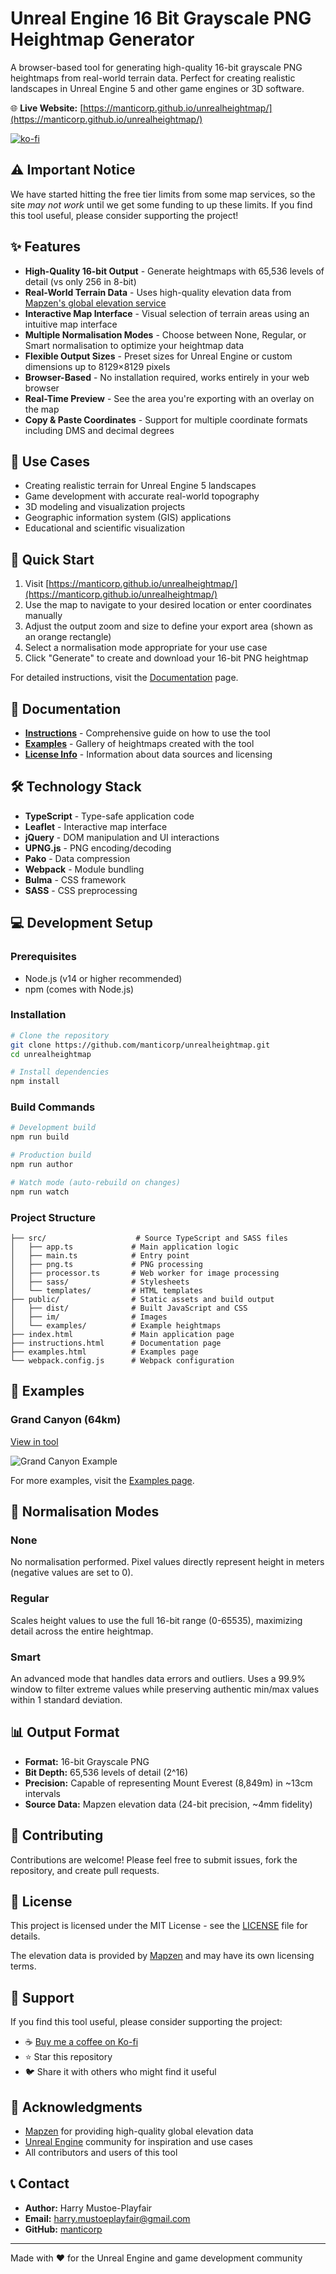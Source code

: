 # Unreal Engine 16 Bit Grayscale PNG Heightmap Generator

A browser-based tool for generating high-quality 16-bit grayscale PNG heightmaps from real-world terrain data. Perfect for creating realistic landscapes in Unreal Engine 5 and other game engines or 3D software.

🌐 **Live Website:** [https://manticorp.github.io/unrealheightmap/](https://manticorp.github.io/unrealheightmap/)

[![ko-fi](https://ko-fi.com/img/githubbutton_sm.svg)](https://ko-fi.com/L4L212G6M7)

## ⚠️ Important Notice

We have started hitting the free tier limits from some map services, so the site *may not work* until we get some funding to up these limits. If you find this tool useful, please consider supporting the project!

## ✨ Features

- **High-Quality 16-bit Output** - Generate heightmaps with 65,536 levels of detail (vs only 256 in 8-bit)
- **Real-World Terrain Data** - Uses high-quality elevation data from [Mapzen's global elevation service](https://www.mapzen.com/blog/elevation/)
- **Interactive Map Interface** - Visual selection of terrain areas using an intuitive map interface
- **Multiple Normalisation Modes** - Choose between None, Regular, or Smart normalisation to optimize your heightmap data
- **Flexible Output Sizes** - Preset sizes for Unreal Engine or custom dimensions up to 8129×8129 pixels
- **Browser-Based** - No installation required, works entirely in your web browser
- **Real-Time Preview** - See the area you're exporting with an overlay on the map
- **Copy & Paste Coordinates** - Support for multiple coordinate formats including DMS and decimal degrees

## 🎯 Use Cases

- Creating realistic terrain for Unreal Engine 5 landscapes
- Game development with accurate real-world topography
- 3D modeling and visualization projects
- Geographic information system (GIS) applications
- Educational and scientific visualization

## 🚀 Quick Start

1. Visit [https://manticorp.github.io/unrealheightmap/](https://manticorp.github.io/unrealheightmap/)
2. Use the map to navigate to your desired location or enter coordinates manually
3. Adjust the output zoom and size to define your export area (shown as an orange rectangle)
4. Select a normalisation mode appropriate for your use case
5. Click "Generate" to create and download your 16-bit PNG heightmap

For detailed instructions, visit the [Documentation](https://manticorp.github.io/unrealheightmap/instructions.html) page.

## 📖 Documentation

- **[Instructions](https://manticorp.github.io/unrealheightmap/instructions.html)** - Comprehensive guide on how to use the tool
- **[Examples](https://manticorp.github.io/unrealheightmap/examples.html)** - Gallery of heightmaps created with the tool
- **[License Info](https://manticorp.github.io/unrealheightmap/rights.html)** - Information about data sources and licensing

## 🛠️ Technology Stack

- **TypeScript** - Type-safe application code
- **Leaflet** - Interactive map interface
- **jQuery** - DOM manipulation and UI interactions
- **UPNG.js** - PNG encoding/decoding
- **Pako** - Data compression
- **Webpack** - Module bundling
- **Bulma** - CSS framework
- **SASS** - CSS preprocessing

## 💻 Development Setup

### Prerequisites

- Node.js (v14 or higher recommended)
- npm (comes with Node.js)

### Installation

```bash
# Clone the repository
git clone https://github.com/manticorp/unrealheightmap.git
cd unrealheightmap

# Install dependencies
npm install
```

### Build Commands

```bash
# Development build
npm run build

# Production build
npm run author

# Watch mode (auto-rebuild on changes)
npm run watch
```

### Project Structure

```
├── src/                    # Source TypeScript and SASS files
│   ├── app.ts             # Main application logic
│   ├── main.ts            # Entry point
│   ├── png.ts             # PNG processing
│   ├── processor.ts       # Web worker for image processing
│   ├── sass/              # Stylesheets
│   └── templates/         # HTML templates
├── public/                # Static assets and build output
│   ├── dist/              # Built JavaScript and CSS
│   ├── im/                # Images
│   └── examples/          # Example heightmaps
├── index.html             # Main application page
├── instructions.html      # Documentation page
├── examples.html          # Examples page
└── webpack.config.js      # Webpack configuration
```

## 🎨 Examples

### Grand Canyon (64km)
[View in tool](https://manticorp.github.io/unrealheightmap/#latitude/36.18111652966563/longitude/-112.021/zoom/10/outputzoom/14/width/8129/height/8129)

![Grand Canyon Example](public/im/grand_canyon_desserty.png)

For more examples, visit the [Examples page](https://manticorp.github.io/unrealheightmap/examples.html).

## 🔧 Normalisation Modes

### None
No normalisation performed. Pixel values directly represent height in meters (negative values are set to 0).

### Regular
Scales height values to use the full 16-bit range (0-65535), maximizing detail across the entire heightmap.

### Smart
An advanced mode that handles data errors and outliers. Uses a 99.9% window to filter extreme values while preserving authentic min/max values within 1 standard deviation.

## 📊 Output Format

- **Format:** 16-bit Grayscale PNG
- **Bit Depth:** 65,536 levels of detail (2^16)
- **Precision:** Capable of representing Mount Everest (8,849m) in ~13cm intervals
- **Source Data:** Mapzen elevation data (24-bit precision, ~4mm fidelity)

## 🤝 Contributing

Contributions are welcome! Please feel free to submit issues, fork the repository, and create pull requests.

## 📄 License

This project is licensed under the MIT License - see the [LICENSE](LICENSE) file for details.

The elevation data is provided by [Mapzen](https://www.mapzen.com/blog/elevation/) and may have its own licensing terms.

## 💖 Support

If you find this tool useful, please consider supporting the project:

- ☕ [Buy me a coffee on Ko-fi](https://ko-fi.com/harrymustoeplayfair)
- ⭐ Star this repository
- 🐦 Share it with others who might find it useful

## 🙏 Acknowledgments

- [Mapzen](https://www.mapzen.com/) for providing high-quality global elevation data
- [Unreal Engine](https://www.unrealengine.com/) community for inspiration and use cases
- All contributors and users of this tool

## 📞 Contact

- **Author:** Harry Mustoe-Playfair
- **Email:** harry.mustoeplayfair@gmail.com
- **GitHub:** [manticorp](https://github.com/manticorp)

---

Made with ❤️ for the Unreal Engine and game development community
